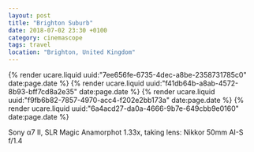 ```yaml
---
layout: post
title: "Brighton Suburb"
date: 2018-07-02 23:30 +0100
category: cinemascope
tags: travel
location: "Brighton, United Kingdom"
---
```


{% render ucare.liquid uuid:"7ee656fe-6735-4dec-a8be-2358731785c0" date:page.date %}
{% render ucare.liquid uuid:"f41db64b-a8ab-4572-8b93-bff7cd8a2e35" date:page.date %}
{% render ucare.liquid uuid:"f9fb6b82-7857-4970-acc4-f202e2bb173a" date:page.date %}
{% render ucare.liquid uuid:"6a4acd27-da0a-4666-9b7e-649cbb9e0160" date:page.date %}

Sony α7 II, SLR Magic Anamorphot 1.33x, taking lens: Nikkor 50mm AI-S f/1.4